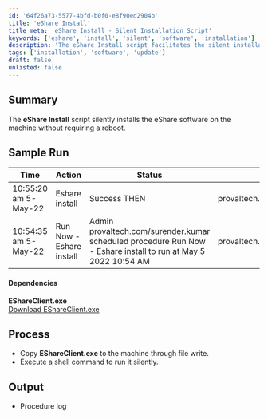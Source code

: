 ```yaml
---
id: '64f26a73-5577-4bfd-b0f0-e8f90ed2904b'
title: 'eShare Install'
title_meta: 'eShare Install - Silent Installation Script'
keywords: ['eshare', 'install', 'silent', 'software', 'installation']
description: 'The eShare Install script facilitates the silent installation of eShare software on the target machine without requiring a reboot. This document provides a summary, sample run logs, dependencies, and the installation process.'
tags: ['installation', 'software', 'update']
draft: false
unlisted: false
---
```


## Summary

The **eShare Install** script silently installs the eShare software on the machine without requiring a reboot.

## Sample Run

| Time                     | Action                          | Status                                                                 | User                           |
|--------------------------|---------------------------------|------------------------------------------------------------------------|--------------------------------|
| 10:55:20 am 5-May-22    | Eshare install                  | Success THEN                                                          | provaltech.com/surender.kumar  |
| 10:54:35 am 5-May-22    | Run Now - Eshare install        | Admin provaltech.com/surender.kumar scheduled procedure Run Now - Eshare install to run at May 5 2022 10:54 AM | provaltech.com/surender.kumar  |

#### Dependencies

**EShareClient.exe**  
[Download EShareClient.exe](https://meriplex-my.sharepoint.com/:u:/p/alongoria/EQ4J3DJ-1-1ApYxnYGiQ3AIBLvVAzc4AtT2PGho6EduTRQ?e=UuFs5c)

## Process

- Copy **EShareClient.exe** to the machine through file write.
- Execute a shell command to run it silently.

## Output

- Procedure log
